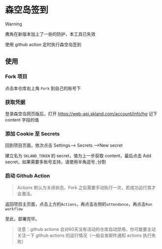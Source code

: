 # 森空岛签到

> [!WARNING]
> 鹰角在新版本加上了一些的防护，本工具已失效

使用 github action 定时执行森空岛签到

## 使用

### Fork 项目  

点击本仓库右上角 `Fork` 到自己的账号下

### 获取凭据

登录森空岛网页版后，打开 https://web-api.skland.com/account/info/hg 记下 content 字段的值

### 添加 Cookie 至 Secrets

回到项目页面，依次点击 Settings--> Secrets -->New secret

建立名为 `SKLAND_TOKEN` 的 secret，值为上一步获取 content，最后点击 Add secret，如果需要多账号支持，请使用半角逗号`,`分割

### 启动 Github Action

> Actions 默认为关闭状态，Fork 之后需要手动执行一次，若成功运行其才会激活。

返回项目主页面，点击上方的`Actions`，再点击左侧的`attendance`，再点击`Run workflow`

至此，部署完毕。

> 注意：github actions 会对60天没有活动的仓库自动禁用，你可能要主动关注一下 github actions 的运行情况（一般会发邮件通知 actions 执行失败）
